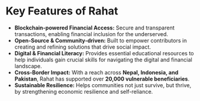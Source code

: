 
# Key Features of Rahat  

- **Blockchain-powered Financial Access:** Secure and transparent transactions, enabling financial inclusion for the underserved.  
- **Open-Source & Community-driven:** Built to empower contributors in creating and refining solutions that drive social impact.  
- **Digital & Financial Literacy:** Provides essential educational resources to help individuals gain crucial skills for navigating the digital and financial landscape.  
- **Cross-Border Impact:** With a reach across **Nepal, Indonesia, and Pakistan**, Rahat has supported over **20,000 vulnerable beneficiaries**.  
- **Sustainable Resilience:** Helps communities not just survive, but thrive, by strengthening economic resilience and self-reliance.  
